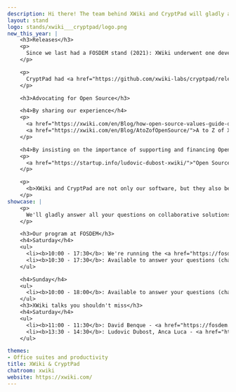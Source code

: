 ```yaml
---
description: Hi there! The team behind XWiki and CryptPad will gladly answer all your questions on collaborative solutions, privacy, and how to finance Open Source in the Q&A sessions of our talks and in the chat.
layout: stand
logo: stands/xwiki___cryptpad/logo.png
new_this_year: |
    <h3>Releases</h3>
    <p>
      Since we last had a FOSDEM stand (2021): XWiki underwent one development cycle. The <a href="https://www.xwiki.org/xwiki/bin/view/Blog/XWiki13CycleReleaseNotes">13.x cycle</a> is defined by having introduced several new features and improvements: from a new live Data rendering macro, a new "translate page" button, and link to in-place editor to global notificator filters and more flavor changes such as an increased maximum size for pages title, reference and short strings, administrator being able to access user notification settings, annotations on content generated by the HTML macro. In total, we managed to have over 682 issues closed: 310 bugs, 88 improvements, 24 new features, and more.
    </p>

    <p>
      CryptPad had <a href="https://github.com/xwiki-labs/cryptpad/releases/">17 releases</a>. The beginning of 2021 welcomed CryptPad 4.0.0 with a full rebrand, which was the culmination of a great deal of work in search of the right metaphors and imagery to clearly represent what CryptPad is all about. There were also significant improvements to the tools that are most essential to effectively coordinate distributed groups of people, namely a new forms application, calendar, improvements for instance admins and better mobile support. In addition to these "big" features, many other improvements have been made to refine the stability, performance, and ease of use of CryptPad.
    </p>

    <h3>Advocating for Open Source</h3>

    <h4>By sharing our experience</h4>
    <p>
      <a href="https://xwiki.com/en/Blog/how-open-source-values-guide-our-work/">How Open Source values guide our work</a>
      <a href="https://xwiki.com/en/Blog/AtoZofOpenSource/">A to Z of XWiki recommended Open Source tools</a>
    </p>

    <h4>By insisting on the importance of supporting and financing Open Source</h4>
    <p>
      <a href="https://startup.info/ludovic-dubost-xwiki/">"Open Source has been my main answer (to innovation), knowing that by building our software as Open Source it would still be there whatever happens."</a>
    </p>

    <p>
      <b>XWiki and CryptPad are not only our software, but they also belong to the community and you. You are welcomed to participate by developing, reporting bugs or features, and also sponsor the development of these projects: <a href="https://dev.xwiki.org/xwiki/bin/view/Community/Contributing">XWiki</a> & <a href="https://opencollective.com/cryptpad/contribute/">CryptPad</a>.</b>
    </p>
showcase: |
    <p>
      We'll gladly answer all your questions on collaborative solutions, privacy, and how to finance Open Source in the Q&A sessions of our talks and in the chat.
    </p>

    <h3>Our program at FOSDEM</h3>
    <h4>Saturday</h4>
    <ul>
      <li><b>10:00 - 17:30</b>: We're running the <a href="https://fosdem.org/2022/schedule/track/collaboration_and_content_management/">Collaborative Information and Content Management Applications</a> devroom</li>
      <li><b>10:30 - 17:30</b>: Available to answer your questions (chat & video)
    </ul>

    <h4>Sunday</h4>
    <ul>
      <li><b>10:00 - 18:00</b>: Available to answer your questions (chat & video)</li>
    </ul>
    <h3>XWiki talks you shouldn't miss</h3>
    <h4>Saturday</h4>
    <ul>
      <li><b>11:00 - 11:30</b>: David Benque - <a href="https://fosdem.org/2022/schedule/event/collabinteroffice/">INTEROFFICE <i>Making CryptPad more interoperable with common office formats</i></a></li>
      <li><b>13:30 - 14:30</b>: Ludovic Dubost, Anca Luca - <a href="https://fosdem.org/2022/schedule/event/collabxwiki/">XWiki as an FOSS alternative to Confluence and Notion <i>Status in 2021: realtime editing, livedata feature, confluence migrator and macros</i></a></li>
    </ul>

themes:
- Office suites and productivity
title: XWiki & CryptPad
chatroom: xwiki
website: https://xwiki.com/
---
```


